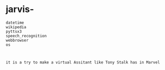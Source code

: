 # jarvis-
```packages requiered 
datetime
wikipedia
pyttsx3
speech_recognition
webbrowser
os



it is a try to make a virtual Assitant like Tony Stalk has in Marvel
